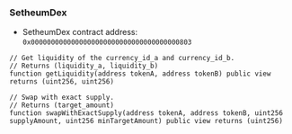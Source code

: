 
### SetheumDex
- SetheumDex contract address: `0x0000000000000000000000000000000000000803`
```
// Get liquidity of the currency_id_a and currency_id_b.
// Returns (liquidity_a, liquidity_b)
function getLiquidity(address tokenA, address tokenB) public view returns (uint256, uint256)

// Swap with exact supply.
// Returns (target_amount)
function swapWithExactSupply(address tokenA, address tokenB, uint256 supplyAmount, uint256 minTargetAmount) public view returns (uint256)
```
